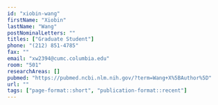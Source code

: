 ```yaml
---
id: "xiobin-wang"
firstName: "Xiobin"
lastName: "Wang"
postNominalLetters: ""
titles: ["Graduate Student"]
phone: "(212) 851-4785"
fax: ""
email: "xw2394@cumc.columbia.edu"
room: "501"
researchAreas: []
pubmed: "https://pubmed.ncbi.nlm.nih.gov/?term=Wang+X%5BAuthor%5D"
url: ""
tags: ["page-format::short", "publication-format::recent"]
---
```

